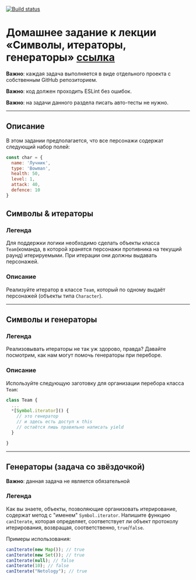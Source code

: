[![Build status](https://ci.appveyor.com/api/projects/status/xo8a4n3b7rhc6di3/branch/master?svg=true)](https://ci.appveyor.com/project/nagraiv/symbols-iterators-generators/branch/master)

# Домашнее задание к лекции «Символы, итераторы, генераторы» [ссылка](https://github.com/netology-code/ajs-homeworks/tree/ajs8/symbols-iterators-generators)

**Важно**: каждая задача выполняется в виде отдельного проекта с собственным GitHub репозиторием.

**Важно**: код должен проходить ESLint без ошибок.

**Важно**: на задачи данного раздела писать авто-тесты не нужно.

---

## Описание

В этом задании предполагается, что все персонажи содержат следующий набор полей:
```javascript
const char = {
  name: 'Лучник',
  type: 'Bowman',
  health: 50,
  level: 1,
  attack: 40,
  defence: 10
}
```

## Символы & итераторы

### Легенда

Для поддержки логики необходимо сделать объекты класса `Team`(команда, в которой хранятся персонажи противника на текущий раунд) итерируемыми. При итерации они должны выдавать персонажей.

### Описание

Реализуйте итератор в классе `Team`, который по одному выдаёт персонажей (объекты типа `Character`).

---

## Символы и генераторы

### Легенда

Реализовывать итераторы не так уж здорово, правда? Давайте посмотрим, как нам могут помочь генераторы при переборе.

### Описание

Используйте следующую заготовку для организации перебора класса `Team`:
```javascript
class Team {
  ...
  *[Symbol.iterator]() {
    // это генератор
    // и здесь есть доступ к this
    // остаётся лишь правильно написать yield
  }

}
```

---

## Генераторы (задача со звёздочкой)

**Важно**: данная задача не является обязательной 

### Легенда

Как вы знаете, объекты, позволяющие организовать итерирование, содержат метод с "именем" `Symbol.iterator`. Напишите функцию `canIterate`, которая определяет, соответствует ли объект протоколу итерирования, возвращая, соответственно, `true`/`false`.

Примеры использования:
```javascript
canIterate(new Map()); // true
canIterate(new Set()); // true
canIterate(null); // false
canIterate(10); // false
canIterate("Netology"); // true
```
